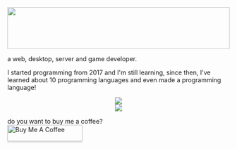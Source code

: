 <img src="head.svg" width="100%" height="95px"/>

a web, desktop, server and game developer.

I started programming from 2017 and I'm still learning, since then, I've learned about 10 programming languages and even made a programming language!

<p align="center">
  <a href="#">
    <img src="https://skillicons.dev/icons?i=c,cs,cpp,html,css,js,bootstrap" />
  </a><br/>
  <a href="#">
    <img src="https://skillicons.dev/icons?i=linux,mysql,php,py,bash,flask,blender" />
  </a><br/>
</p>
<smal>do you want to buy me a coffee?</smal><br/>
  <a href="https://www.buymeacoffee.com/mjscript" target="_blank"><img src="https://www.buymeacoffee.com/assets/img/custom_images/orange_img.png" alt="Buy Me A Coffee" style="height: 37px !important;width: 170px !important;box-shadow: 0px 3px 2px 0px rgba(190, 190, 190, 0.5) !important;-webkit-box-shadow: 0px 3px 2px 0px rgba(190, 190, 190, 0.5) !important;" ></a>
